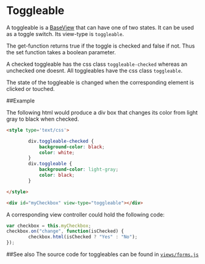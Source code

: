 Toggleable
==========
A toggleable is a [BaseView](../baseview.md) that can have one of two states. It can
be used as a toggle switch. Its view-type is `toggleable`.

The get-function returns true if the toggle is checked and false if not. Thus the set function
takes a boolean parameter.

A checked toggleable has the css class `toggleable-checked` whereas an unchecked one doesnt. All
toggleables have the css class `toggleable`.

The state of the toggleable is changed when the corresponding element is clicked or touched.

##Example

The following html would produce a div box that changes its color from light gray to black when checked.

```html
<style type='text/css'>

		div.toggleable-checked {
			background-color: black;
			color: white;
		}
		div.toggleable {
			background-color: light-gray;
			color: black;
		}

</style>

<div id="myCheckbox" view-type="toggleable"></div>
```

A corresponding view controller could hold the following code:

```javascript
var checkbox = this.myCheckbox;
checkbox.on("change", function(isChecked) {
		checkbox.html(isChecked ? "Yes" : "No");
});
````

##See also
The source code for toggleables can be found in [ `views/forms.js` ](../../views/forms.js)
